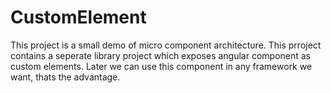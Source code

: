 # CustomElement

This project is a small demo of micro component architecture. This prroject contains a seperate library project which exposes angular component as custom elements. Later we can use this component in any framework we want, thats the advantage.  

